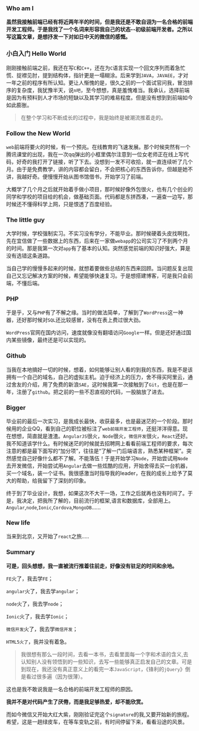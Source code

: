 ### Who am I
**虽然我接触前端已经有将近两年半的时间，但是我还是不敢自诩为一名合格的前端开发工程师。于是我找了一个名词来形容我自己的状态--初级前端开发者。之所以写这篇文章，是想抒发一下对如日中天的微信的感慨。** 
### 小白入门 Hello World
刚刚接触前端之前，我还在写`C`和`C++`，还在为`C`语言实现一个回文序列而着急忙慌、捉襟见肘，提到结构体，指针更是一塌糊涂。后来学到`JAVA`，`JAVAEE`，才对一年之前的程序有所认知。更让人惭愧的是，很久之前的一个面试官问我，冒泡排序的复杂度，我犹豫半天，说`n吧`，至今想想，真是羞愧难当。我承认，选择前端是因为有预料到人才市场的短缺以及其学习的难易程度。但是没有想到到前端如今如此膨胀。

<!--more-->

> 在整个学习和不断成长的过程中，我是始终是被潮流推着走的。

### Follow the New World
`web`前端将要火的时候，有一个预兆。在线教育的飞速发展。那个时候突然有一个腾讯课堂的出现，我在一次qq弹出的小框里偶尔注意到一位女老师正在线上写代码，好奇的我打开了链接，听了下去。没想到一发不可收拾，就一直连续听了几个月。由于是免费教学，讲的内容都会留白，不会把核心的东西告诉你，但越是她不讲，我越好奇。便慢慢开始从图书馆借书，开始学习了前端。

大概学了几个月之后就开始着手做小项目，那时候好像外包很火，也有几个创业的同学和学校的项目给的机会，做基础页面。代码都是东拼西凑，一遍查一边写，那时候还不懂得科学上网，只是恨透了百度经验。

### The little guy
大学时候，学校强制实习。不实习没有学分，不能毕业。那时候硬着头皮找啊找，先在宜信做了一些数据上的东西，后来在一家做`webapp`的公司实习了不到两个月的时间。那是我第一次对`app`有了基本的认知。突然感觉前端的知识好强大，算是没有选错这条道路。

当自己学的慢慢多起来的时候，就想着要做些总结的东西来回顾。当问题反复出现自己又忘记解决方案的时候，希望能够快速复习。于是想搭建博客，可是我只会前端，不懂后端。

### PHP
于是乎，又与`PHP`有了不解之缘。当时的做法简单，了解到了`WordPress`这一神器，还好那时候对`SQL`还比较感冒，没有在表上费过很大劲。

`WordPress`官网在国内访问，速度就像没有翻墙访问`Google`一样。但是还好通过国内某些镜像，最终还是可以实现的。

### Github
当我在本地搞好一切的时候，想着，如何能够让别人看的到我的东西，我是不是该拥有一个自己的域名，自己的虚拟主机。迫于经济上的压力，舍不得买阿里云，通过舍友的介绍，用了免费的新浪`SAE`，这时候我第一次接触到了`Git`，也是在那一年，注册了`github`。把之前的一些不忍直视的代码，一股脑放了进去。

### Bigger
毕业前的最后一次实习，是我成长最快，收获最多，也是最迷茫的一个阶段。那时候用的企业QQ，看到自己的职位被标注了`web前端开发工程师`，还挺洋洋得意。现在想想，简直就是渣渣。`AngularJS`很火，`Node`很火，`微信开发`很火，`React`还好。我不知道该学什么。有时候迷茫的时候就去招聘网上看看前端工程师的要求，每次注意的都是最下面写的“加分项”，往往是“了解一门后端语言，熟悉某种框架”。突然感觉自己好像什么都不了解。不能落伍！于是开始学习`Node`，开始尝试用`Node`去开发微信，开始尝试用`Angular`去做一些炫酷的应用，开始舍得去买一台机器，买一个域名，装一个证书。我很感激当时指导我的leader，在我的成长上给予了莫大的帮助，给我留下了深刻的印象。

终于到了毕业设计，我想，如果这次不大干一场，工作之后就再也没有时间了。于是，我决定，把我所了解的，目前流行的框架,语言和数据库，全部用上。`Angular`,`node`,`Ionic`,`Cordova`,`MongoDB`......

### New life
当来到北京，又开始了`react`之旅.....

### Summary
**可是，回头想想，我一直被流行推着往前走，好像没有驻足的时间和余地。**

`FE`火了，我去学`FE`；

`angular`火了，我去学`angular`；

`node`火了，我去学`node`；

`Ionic`火了，我去学`Ionic`；

`微信开发`火了，我去学`微信开发`；

`HTML5火了`，我并没有着急。

> 我很想有那么一段时间，去看一本书，去看里面每一个字和术语的含义,去认知别人没有领悟到的一些知识，去写一些能够真正启发自己的文章。可是到现在，我还没有真正意义上的看完一本`JavaScript`，《锋利的`jQuery`》倒是看过很多遍（因为很薄）。

这也是我不敢说我是一名合格的前端开发工程师的原因。

**我并不是对代码产生了厌倦，而是我足够热爱，却不能欣赏。**

而如今微信又开始大红大紫，刚刚验证完这个`signature`的我,又要开始新的旅程。希望，这是一趟绿皮车，在等车变轨之前，有时间停留下来，看看沿途的风景。
